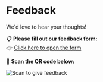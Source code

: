 # Feedback

We'd love to hear your thoughts!

📋 **Please fill out our feedback form:**  
👉 [Click here to open the form](https://forms.gle/your-form-id)

📱 **Scan the QR code below:**

![Scan to give feedback](images/feedback_qr.png)
